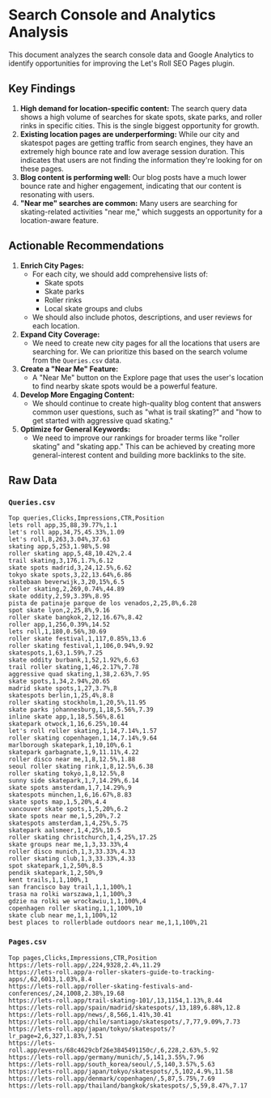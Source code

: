 # Search Console and Analytics Analysis

This document analyzes the search console data and Google Analytics to identify opportunities for improving the Let's Roll SEO Pages plugin.

## Key Findings

1.  **High demand for location-specific content:** The search query data shows a high volume of searches for skate spots, skate parks, and roller rinks in specific cities. This is the single biggest opportunity for growth.
2.  **Existing location pages are underperforming:** While our city and skatespot pages are getting traffic from search engines, they have an extremely high bounce rate and low average session duration. This indicates that users are not finding the information they're looking for on these pages.
3.  **Blog content is performing well:** Our blog posts have a much lower bounce rate and higher engagement, indicating that our content is resonating with users.
4.  **"Near me" searches are common:** Many users are searching for skating-related activities "near me," which suggests an opportunity for a location-aware feature.

## Actionable Recommendations

1.  **Enrich City Pages:**
    *   For each city, we should add comprehensive lists of:
        *   Skate spots
        *   Skate parks
        *   Roller rinks
        *   Local skate groups and clubs
    *   We should also include photos, descriptions, and user reviews for each location.
2.  **Expand City Coverage:**
    *   We need to create new city pages for all the locations that users are searching for. We can prioritize this based on the search volume from the `Queries.csv` data.
3.  **Create a "Near Me" Feature:**
    *   A "Near Me" button on the Explore page that uses the user's location to find nearby skate spots would be a powerful feature.
4.  **Develop More Engaging Content:**
    *   We should continue to create high-quality blog content that answers common user questions, such as "what is trail skating?" and "how to get started with aggressive quad skating."
5.  **Optimize for General Keywords:**
    *   We need to improve our rankings for broader terms like "roller skating" and "skating app." This can be achieved by creating more general-interest content and building more backlinks to the site.

## Raw Data

### `Queries.csv`

```csv
Top queries,Clicks,Impressions,CTR,Position
lets roll app,35,88,39.77%,1.1
let's roll app,34,75,45.33%,1.09
let's roll,8,263,3.04%,37.63
skating app,5,253,1.98%,5.98
roller skating app,5,48,10.42%,2.4
trail skating,3,176,1.7%,6.12
skate spots madrid,3,24,12.5%,6.62
tokyo skate spots,3,22,13.64%,6.86
skatebaan beverwijk,3,20,15%,6.5
roller skating,2,269,0.74%,44.89
skate oddity,2,59,3.39%,8.95
pista de patinaje parque de los venados,2,25,8%,6.28
spot skate lyon,2,25,8%,9.16
roller skate bangkok,2,12,16.67%,8.42
roller app,1,256,0.39%,14.52
lets roll,1,180,0.56%,30.69
roller skate festival,1,117,0.85%,13.6
roller skating festival,1,106,0.94%,9.92
skatespots,1,63,1.59%,7.25
skate oddity burbank,1,52,1.92%,6.63
trail roller skating,1,46,2.17%,7.78
aggressive quad skating,1,38,2.63%,7.95
skate spots,1,34,2.94%,20.65
madrid skate spots,1,27,3.7%,8
skatespots berlin,1,25,4%,8.8
roller skating stockholm,1,20,5%,11.95
skate parks johannesburg,1,18,5.56%,7.39
inline skate app,1,18,5.56%,8.61
skatepark otwock,1,16,6.25%,10.44
let's roll roller skating,1,14,7.14%,1.57
roller skating copenhagen,1,14,7.14%,9.64
marlborough skatepark,1,10,10%,6.1
skatepark garbagnate,1,9,11.11%,4.22
roller disco near me,1,8,12.5%,1.88
seoul roller skating rink,1,8,12.5%,6.38
roller skating tokyo,1,8,12.5%,8
sunny side skatepark,1,7,14.29%,6.14
skate spots amsterdam,1,7,14.29%,9
skatespots münchen,1,6,16.67%,8.83
skate spots map,1,5,20%,4.4
vancouver skate spots,1,5,20%,6.2
skate spots near me,1,5,20%,7.2
skatespots amsterdam,1,4,25%,5.75
skatepark aalsmeer,1,4,25%,10.5
roller skating christchurch,1,4,25%,17.25
skate groups near me,1,3,33.33%,4
roller disco munich,1,3,33.33%,4.33
roller skating club,1,3,33.33%,4.33
spot skatepark,1,2,50%,8.5
pendik skatepark,1,2,50%,9
kent trails,1,1,100%,1
san francisco bay trail,1,1,100%,1
trasa na rolki warszawa,1,1,100%,3
gdzie na rolki we wrocławiu,1,1,100%,4
copenhagen roller skating,1,1,100%,10
skate club near me,1,1,100%,12
best places to rollerblade outdoors near me,1,1,100%,21
```

### `Pages.csv`
```csv
Top pages,Clicks,Impressions,CTR,Position
https://lets-roll.app/,224,9328,2.4%,11.29
https://lets-roll.app/a-roller-skaters-guide-to-tracking-apps/,62,6013,1.03%,8.4
https://lets-roll.app/roller-skating-festivals-and-conferences/,24,1008,2.38%,19.68
https://lets-roll.app/trail-skating-101/,13,1154,1.13%,8.44
https://lets-roll.app/spain/madrid/skatespots/,13,189,6.88%,12.8
https://lets-roll.app/news/,8,566,1.41%,30.41
https://lets-roll.app/chile/santiago/skatespots/,7,77,9.09%,7.73
https://lets-roll.app/japan/tokyo/skatespots/?lr_page=2,6,327,1.83%,7.51
https://lets-roll.app/events/68c4629cbf26e3845491150c/,6,228,2.63%,5.92
https://lets-roll.app/germany/munich/,5,141,3.55%,7.96
https://lets-roll.app/south_korea/seoul/,5,140,3.57%,5.63
https://lets-roll.app/japan/tokyo/skatespots/,5,102,4.9%,11.58
https://lets-roll.app/denmark/copenhagen/,5,87,5.75%,7.69
https://lets-roll.app/thailand/bangkok/skatespots/,5,59,8.47%,7.17
```
